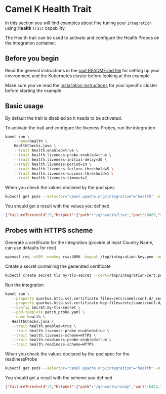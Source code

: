 # Camel K Health Trait

In this section you will find examples about fine tuning your `Integration` using **Health** `trait` capability.

The Health trait can be used to activate and configure the Health Probes on the integration container.

## Before you begin

Read the general instructions in the [root README.md file](../../README.md) for setting up your environment and the Kubernetes cluster before looking at this example.

Make sure you've read the [installation instructions](https://camel.apache.org/camel-k/latest/installation/installation.html) for your specific cluster before starting the example.

## Basic usage

By default the trait is disabled so it needs to be activated.

To activate the trait and configure the liveness Probes, run the integration

```sh
kamel run \
    --name=health \
    HealthChecks.java \
    --trait health.enabled=true \
    --trait health.liveness-probe-enabled=true \
    --trait health.liveness-initial-delay=30 \
    --trait health.liveness-period=10 \
    --trait health.liveness-failure-threshold=5 \
    --trait health.liveness-success-threshold=1 \
    --trait health.liveness-timeout=2
```


When you check the values declared by the pod spec
```sh
kubectl get pods --selector="camel.apache.org/integration"="health" -o jsonpath='{.items[*].spec.containers[*].livenessProbe}'
```

You should get a result with the values you defined
```json
{"failureThreshold":5,"httpGet":{"path":"/q/health/live","port":8080,"scheme":"HTTP"},"initialDelaySeconds":30,"periodSeconds":10,"successThreshold":1,"timeoutSeconds":2}
```

## Probes with HTTPS scheme

Generate a certificate for the integration (provide at least Country Name, can use defaults for rest)
```sh
openssl req -x509 -newkey rsa:4096 -keyout /tmp/integration-key.pem -out /tmp/integration-cert.pem -days 365 -nodes
```

Create a secret containing the generated certificate
```sh
kubectl create secret tls my-tls-secret --cert=/tmp/integration-cert.pem --key=/tmp/integration-key.pem
```

Run the integration
 ```sh
 kamel run \
    --property quarkus.http.ssl.certificate.files=/etc/camel/conf.d/_secrets/my-tls-secret/tls.crt \
    --property quarkus.http.ssl.certificate.key-files=/etc/camel/conf.d/_secrets/my-tls-secret/tls.key \
    --config secret:my-tls-secret \
    --pod-template patch_probe.yaml \
    --name health \
    HealthChecks.java \
    --trait health.enabled=true \
    --trait health.liveness-probe-enabled=true \
    --trait health.liveness-scheme=HTTPS \
    --trait health.readiness-probe-enabled=true \
    --trait health.readiness-scheme=HTTPS
```


When you check the values declared by the pod spec for the readinessProbe
```sh
kubectl get pods --selector="camel.apache.org/integration"="health" -o jsonpath='{.items[*].spec.containers[*].readinessProbe}'
```

You should get a result with the scheme you defined
```json
{"failureThreshold":3,"httpGet":{"path":"/q/health/ready","port":8443,"scheme":"HTTPS"},"periodSeconds":10,"successThreshold":1,"timeoutSeconds":1}
```